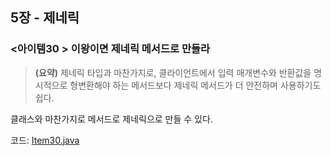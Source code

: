 ## 5장 - 제네릭

### <아이템30 > 이왕이면 제네릭 메서드로 만들라 

> **(요약)** 제네릭 타입과 마찬가지로, 클라이언트에서 입력 매개변수와 반환값을 명시적으로 형변환해야 하는 메서드보다 제네릭 메서드가 더 안전하며 사용하기도쉽다.

클래스와 마찬가지로 메서드로 제네릭으로 만들 수 있다.

코드: [Item30.java](https://github.com/ziippy/EffectiveJava/blob/master/src/chapter5/item30/Item30.java)

